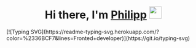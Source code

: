 <h1 align="center">Hi there, I'm <a href="" target="_blank">Philipp</a> 
<img src="https://github.com/blackcater/blackcater/raw/main/images/Hi.gif" height="32"/></h1>
[![Typing SVG](https://readme-typing-svg.herokuapp.com/?color=%2336BCF7&lines=Fronted+developer)](https://git.io/typing-svg)
